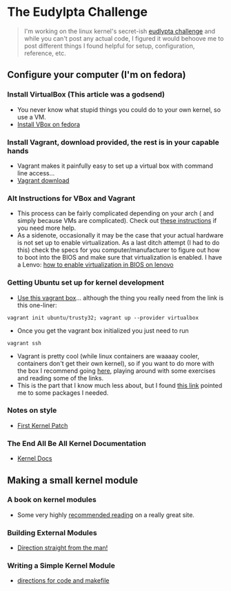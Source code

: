 # The Eudylpta Challenge
> I'm working on the linux kernel's secret-ish [eudlypta challenge](http://eudyptula-challenge.org/) and while you can't post any actual code, I figured it would behoove me to post different things I found helpful for setup, configuration, reference, etc. 


## Configure your computer (I'm on fedora)

### Install VirtualBox (This article was a godsend)
- You never know what stupid things you could do to your own kernel, so use a VM. 
- [Install VBox on fedora](http://www.if-not-true-then-false.com/2010/install-virtualbox-with-yum-on-fedora-centos-red-hat-rhel/?PageSpeed=noscript)

### Install Vagrant, download provided, the rest is in your capable hands
- Vagrant makes it painfully easy to set up a virtual box with command line access...
- [Vagrant download](http://www.vagrantup.com/downloads)

### Alt Instructions for VBox and Vagrant
- This process can be fairly complicated depending on your arch ( and simply because VMs are complicated). Check out [these instructions](http://tott-meetup.readthedocs.org/en/latest/setup.html) if you need more help.
- As a sidenote, occasionally it may be the case that your actual hardware is not set up to enable virtualization. As a last ditch attempt (I had to do this) check the specs for you computer/manufacturer to figure out how to boot into the BIOS and make sure that virtualization is enabled. I have a Lenvo: [how to enable virtualization in BIOS on lenovo](http://amiduos.com/support/knowledge-base/article/enabling-virtualization-in-lenovo-systems)

### Getting Ubuntu set up for kernel development
- [Use this vagrant box](https://vagrantcloud.com/ubuntu/boxes/trusty32)... although the thing you really need from the link is this one-liner:

```
vagrant init ubuntu/trusty32; vagrant up --provider virtualbox
```

- Once you get the vagrant box initialized you just need to run 
```
vagrant ssh
```
- Vagrant is pretty cool (while linux containers are waaaay cooler, containers don't get their own kernel), so if you want to do more with the box I recommend going [here](http://tott-meetup.readthedocs.org/en/latest/sessions/vagrant.html), playing around with some exercises and reading some of the links.
- This is the part that I know much less about, but I found [this link](http://buttle.anu.edu.au/mediawiki/index.php/How_to_set_up_Kernel_Development_in_Virtual_Box) pointed me to some packages I needed.

### Notes on style
- [First Kernel Patch](http://kernelnewbies.org/FirstKernelPatch)

### The End All Be All Kernel Documentation
- [Kernel Docs](https://www.kernel.org/doc/Documentation/HOWTO)


## Making a small kernel module

### A book on kernel modules
- Some very highly [recommended reading](http://www.tldp.org/LDP/lkmpg/2.6/html/c38.html) on a really great site.

### Building External Modules
- [Direction straight from the man!](http://git.kernel.org/cgit/linux/kernel/git/torvalds/linux.git/tree/Documentation/kbuild/modules.txt)

### Writing a Simple Kernel Module
- [directions for code and makefile](http://www.thegeekstuff.com/2013/07/write-linux-kernel-module/)
